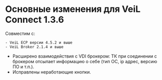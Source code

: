 # Основные изменения для VeiL Connect 1.3.6

Совместим с:

    - VeiL ECP версии 4.5.2 и выше
    - VeiL Broker 2.1.4 и выше
    
- Расширено взаимодействия с VDI брокером: ТК при соединении с брокером отсылает информацию о себе (тип ОС, ip адрес, версию ПО и т.п.).
- Исправлены неработающие кнопки.    
   
 